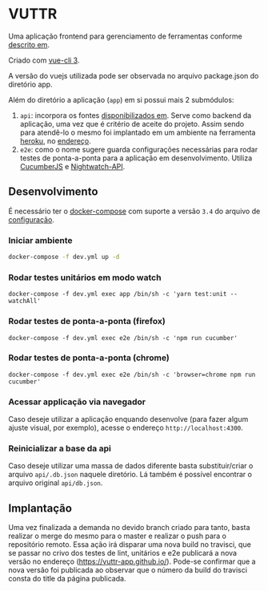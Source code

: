# VUTTR

Uma aplicação frontend para gerenciamento de ferramentas conforme [descrito em](https://www.notion.so/Front-end-c12adcdbe7a1425dbfbcd5a397b4ff10).

Criado com [vue-cli 3](https://cli.vuejs.org/).

A versão do vuejs utilizada pode ser observada no arquivo package.json do diretório app.

Além do diretório a aplicação (`app`) em si possui mais 2 submódulos:
1. `api`: incorpora os fontes [disponibilizados em](https://gitlab.com/bossabox/challenge-fake-api). Serve como backend da aplicação, uma vez que é critério de aceite do projeto. Assim sendo para atendê-lo o mesmo foi implantado em um ambiente na ferramenta [heroku](https://heroku.com), no [endereço](https://vuttr-rest-api.herokuapp.com/).
2. `e2e`: como o nome sugere guarda configurações necessárias para rodar testes de ponta-a-ponta para a aplicação em desenvolvimento. Utiliza [CucumberJS](https://cucumber.io/) e [Nightwatch-API](https://nightwatch-api.netlify.com/).

## Desenvolvimento

É necessário ter o [docker-compose](https://docs.docker.com/compose/) com suporte a versão `3.4` do arquivo de [configuração](https://docs.docker.com/compose/compose-file/).

### Iniciar ambiente
```bash
docker-compose -f dev.yml up -d
```
### Rodar testes unitários em modo watch
```
docker-compose -f dev.yml exec app /bin/sh -c 'yarn test:unit --watchAll'
```
### Rodar testes de ponta-a-ponta (firefox)
```
docker-compose -f dev.yml exec e2e /bin/sh -c 'npm run cucumber'
```
### Rodar testes de ponta-a-ponta (chrome)
```
docker-compose -f dev.yml exec e2e /bin/sh -c 'browser=chrome npm run cucumber'
```
### Acessar applicação via navegador

Caso deseje utilizar a aplicação enquando desenvolve (para fazer algum ajuste visual, por exemplo), acesse o endereço `http://localhost:4300`.

### Reinicializar a base da api

Caso deseje utilizar uma massa de dados diferente basta substituir/criar o arquivo `api/.db.json` naquele diretório. Lá também é possível encontrar o arquivo original `api/db.json`.

## Implantação

Uma vez finalizada a demanda no devido branch criado para tanto, basta realizar o merge do mesmo para o master e realizar o push para o repositório remoto. Essa ação irá disparar uma nova build no travisci, que se passar no crivo dos testes de lint, unitários e e2e publicará a nova versão no endereço (https://vuttr-app.github.io/). Pode-se confirmar que a nova versão foi publicada ao observar que o número da build do travisci consta do title da página publicada.
